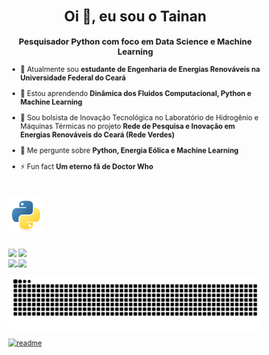 <h1 align="center">Oi 👋, eu sou o Tainan</h1>
<h3 align="center">Pesquisador Python com foco em Data Science e Machine Learning</h3>

- 🔭 Atualmente sou **estudante de Engenharia de Energias Renováveis na Universidade Federal do Ceará**

- 🌱 Estou aprendendo **Dinâmica dos Fluidos Computacional, Python e Machine Learning**

- 👯 Sou bolsista de Inovação Tecnológica no Laboratório de Hidrogênio e Máquinas Térmicas no projeto **Rede de Pesquisa e Inovação em Energias Renováveis do Ceará (Rede Verdes)**

- 💬 Me pergunte sobre **Python, Energia Eólica e Machine Learning**

- ⚡ Fun fact **Um eterno fã de Doctor Who**

##

<div style="display: inline_block"><br>
  <a href="https://www.python.org" target="_blank" rel="noreferrer"> <img src="https://raw.githubusercontent.com/devicons/devicon/master/icons/python/python-original.svg" alt="python" width="70" height="70"/> </a> </p>
</div>

##

<div>
  <a href="https://linkedin.com/in/tainan-sousa"><img src="https://img.shields.io/badge/LinkedIn-0077B5?style=for-the-badge&logo=linkedin&logoColor=white target="blank"/></a>
  <a href="mailto:tdw0722@gmail.com"><img src="https://img.shields.io/badge/Gmail-D14836?style=for-the-badge&logo=gmail&logoColor=white" target="_blank"></a>
</div>

<div>
  <a href="https://github.com/Tainann">
  <img height="180cm"  align="center" src="https://github-readme-stats.vercel.app/api?username=Tainan&show_icons=true&theme=react&include_all_commits=true&count_private=true"/>
  <img height="180cm"  align="center" src="https://github-readme-stats.vercel.app/api/top-langs/?username=Tainan&layout=compact&langs_count=7&theme=react" />

  ![Snake animation](https://github.com/Tainann/Tainann/blob/output/github-contribution-grid-snake.svg)


[![readme](https://github-readme-stats.vercel.app/api/pin/?username=Tainann&repo=Tainann&theme=react)](https://github.com/Tainann/Tainann)

